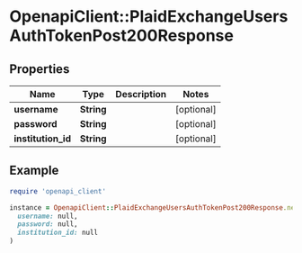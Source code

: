# OpenapiClient::PlaidExchangeUsersAuthTokenPost200Response

## Properties

| Name | Type | Description | Notes |
| ---- | ---- | ----------- | ----- |
| **username** | **String** |  | [optional] |
| **password** | **String** |  | [optional] |
| **institution_id** | **String** |  | [optional] |

## Example

```ruby
require 'openapi_client'

instance = OpenapiClient::PlaidExchangeUsersAuthTokenPost200Response.new(
  username: null,
  password: null,
  institution_id: null
)
```

